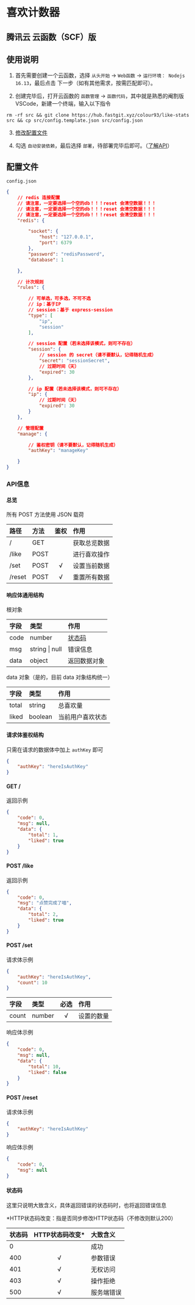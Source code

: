 # 喜欢计数器

## 腾讯云 云函数（SCF）版

## 使用说明

1. 首先需要创建一个云函数，选择 `从头开始` -> `Web函数` -> `运行环境： Nodejs 16.13`，最后点击 下一步（如有其他需求，按需匹配即可）。

2. 创建完毕后，打开云函数的 `函数管理` -> `函数代码`，其中就是熟悉的阉割版 VSCode，新建一个终端，输入以下指令

```shell
rm -rf src && git clone https://hub.fastgit.xyz/colour93/like-stats src && cp src/config.template.json src/config.json
```

3. [修改配置文件](#配置文件)

4. 勾选 `自动安装依赖`，最后选择 `部署`，待部署完毕后即可。（[了解API](#API信息)）

## 配置文件

`config.json`

```json
{
    // redis 连接配置
    // 请注意，一定要选择一个空的db！！！reset 会清空数据！！！
    // 请注意，一定要选择一个空的db！！！reset 会清空数据！！！
    // 请注意，一定要选择一个空的db！！！reset 会清空数据！！！
    "redis": {

        "socket": {
            "host": "127.0.0.1",
            "port": 6379
        },
        "password": "redisPassword",
        "database": 1

    },

    // 计次规则
    "rules": {

        // 可单选，可多选，不可不选
        // ip：基于IP
        // session：基于 express-session
        "type": [
            "ip",
            "session"
        ],

        // session 配置（若未选择该模式，则可不存在）
        "session": {
            // session 的 secret（请不要默认，记得随机生成）
            "secret": "sessionSecret",
            // 过期时间（天）
            "expired": 30
        },

        // ip 配置（若未选择该模式，则可不存在）
        "ip": {
            // 过期时间（天）
            "expired": 30
        }
    },

    // 管理配置
    "manage": {

        // 鉴权密钥（请不要默认，记得随机生成）
        "authKey": "manageKey"

    }
}
```

### API信息

#### 总览

所有 POST 方法使用 JSON 载荷

| 路径 | 方法 | 鉴权 | 作用 |
| :-- | :--- | :--: | :---|
| / | GET | | 获取总览数据 |
| /like | POST | | 进行喜欢操作 |
| /set | POST | √ | 设置当前数据 |
| /reset | POST | √ | 重置所有数据 |

#### 响应体通用结构

根对象

| 字段 | 类型 | 作用 |
| :-- | :--  | :-- |
| code | number | [状态码](#状态码) |
| msg | string \| null | 错误信息 |
| data | object | 返回数据对象 |

data 对象（是的，目前 data 对象结构统一）

| 字段 | 类型 | 作用 |
| :-- | :--  | :-- |
| total | string | 总喜欢量 |
| liked | boolean | 当前用户喜欢状态 |

#### 请求体鉴权结构

只需在请求的数据体中加上 `authKey` 即可

```json
{
    "authKey": "hereIsAuthKey"
}
```


#### GET /

返回示例

```json
{
    "code": 0,
    "msg": null,
    "data": {
        "total": 1,
        "liked": true
    }
}
```

#### POST /like

返回示例

```json
{
    "code": 0,
    "msg": "点赞完成了喵",
    "data": {
        "total": 2,
        "liked": true
    }
}
```

#### POST /set

请求体示例

```json
{
    "authKey": "hereIsAuthKey",
    "count": 10
}
```

| 字段 | 类型 | 必选 | 作用 |
| :-- | :--  | :--: | :-- |
| count | number | √ | 设置的数量 |

响应体示例

```json
{
    "code": 0,
    "msg": null,
    "data": {
        "total": 10,
        "liked": false
    }
}
```

#### POST /reset

请求体示例

```json
{
    "authKey": "hereIsAuthKey"
}
```

响应体示例

```json
{
    "code": 0,
    "msg": null
}
```

#### 状态码

这里只说明大致含义，具体返回错误的状态码时，也将返回错误信息

*HTTP状态码改变：指是否同步修改HTTP状态码（不修改则默认200）

| 状态码 | HTTP状态码改变* | 大致含义 |
| :-- | :--: | :-- |
| 0 | | 成功 |
| 400 | √ | 参数错误 |
| 401 | √ | 无权访问 |
| 403 | √ | 操作拒绝 |
| 500 | √ | 服务端错误 |